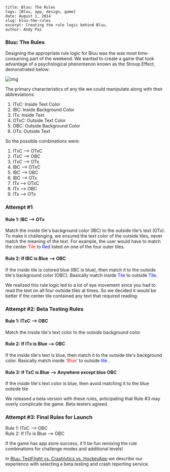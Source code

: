 ```
title: Bluu: The Rules
tags: [Bluu, app, design, game]
date: August 1, 2014
slug: bluu-the-rules
excerpt: Creating the rule logic behind Bluu.
author: Andy Pai
```
### Bluu: The Rules
Designing the appropriate rule logic for Bluu was the was most time-consuming part of the weekend.  We wanted to create a game that took advantage of a psychological phenomenon known as the Stroop Effect, demonstrated below:

![img](https://dl.dropboxusercontent.com/u/2312024/StroopEffect.png)

The primary characteristics of any tile we could manipulate along with their abbreviations:

1. ITxC:  Inside Text Color
2. IBC:  Inside Background Color
3. ITx:  Inside Text
4. OTxC:  Outside Text Color
5. OBC:  Outside Background Color
6. OTx:  Outside Text

So the possible combinations were:

1. ITxC --> OTxC
2. ITxC --> OBC
3. ITxC --> OTx
4. IBC --> OTxC
5. IBC --> OBC
6. IBC --> OTx
7. ITx --> OTxC
8. ITx --> OBC
9. ITx --> OTx

### Attempt #1
#### Rule 1:  IBC  -->  OTx
Match the inside tile's background color (IBC) to the outside tile's text (OTx). To make it challenging, we ensured the text color of the outside tiles, never match the meaning of the text. For example, the user would have to match the center <span style="color:red;"> Tile </span> to<span style="color:blue;"> Red </span>listed on one of the four outer tiles.

#### Rule 2:  If IBC is Blue -->  OBC
If the inside tile is colored blue (IBC is blue), then match it to the outside tile's background color (OBC). Basically match inside<span style="color:blue;"> Tile </span> to outside <span style="color:blue;"> Tile</span>.

We realized this rule logic led to a lot of eye movement since you had to read the text on all four outside tiles at times.  So we decided it would be better if the center tile contained any text that required reading.

### Attempt #2:  Beta Testing Rules
#### Rule 1:  ITxC  -->  OBC
Match the inside tile's text color to the outside background color.

#### Rule 2:  If ITx is Blue -->  OBC
If the inside tile's text is blue, then match it to the outside tile's background color. Basically match inside '<span style="color:red;">Blue</span>' to outside <span style="color:blue;"> tile </span>.

#### Rule 3:  If TxC is Blue --> Anywhere except blue OBC
If the inside tile's text color is blue, then avoid matching it to the blue outside tile

We released a beta version with these rules, anticipating that Rule #3 may overly complicate the game. Beta testers agreed. 

### Attempt #3:  Final Rules for Launch
Rule 1:  ITxC  -->  OBC <br/>
Rule 2:  If ITx is Blue -->  OBC <br/>

If the game has app store success, it'll be fun remixing the rule combinations for challenge modes and additional levels!

In [Bluu: TestFlight vs. Crashlytics vs. HockeyApp](https://www.google.com) we describe our experience with selecting a beta testing and crash reporting service.
